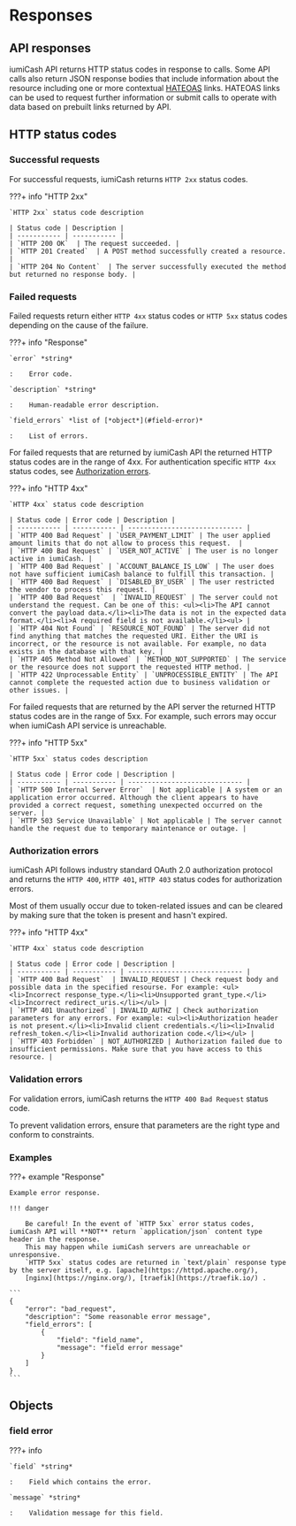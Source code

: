 # Responses

## API responses

iumiCash API returns HTTP status codes in response to calls. Some API calls also return JSON response bodies 
that include information about the resource including one or more contextual [HATEOAS] links.
HATEOAS links can be used to request further information or submit calls to operate with data based on prebuilt links returned by API. 

## HTTP status codes

### Successful requests

For successful requests, iumiCash returns `HTTP 2xx` status codes.

???+ info "HTTP 2xx"
    
    `HTTP 2xx` status code description

    | Status code | Description |
    | ----------- | ----------- |
    | `HTTP 200 OK`  | The request succeeded. |
    | `HTTP 201 Created`  | A POST method successfully created a resource. |
    | `HTTP 204 No Content`  | The server successfully executed the method but returned no response body. |


### Failed requests

Failed requests return either `HTTP 4xx` status codes or `HTTP 5xx` status codes depending on the cause of the failure.

???+ info "Response"

    `error` *string*
    
    :    Error code.

    `description` *string*
    
    :    Human-readable error description.

    `field_errors` *list of [*object*](#field-error)*
    
    :    List of errors. 


For failed requests that are returned by iumiCash API the returned HTTP status codes are in the range of 4xx. 
For authentication specific `HTTP 4xx` status codes, see [Authorization errors].
    
???+ info "HTTP 4xx"

    `HTTP 4xx` status code description
    
    | Status code | Error code | Description | 
    | ----------- | ----------- | ----------------------------- |
    | `HTTP 400 Bad Request` | `USER_PAYMENT_LIMIT` | The user applied amount limits that do not allow to process this request.  |
    | `HTTP 400 Bad Request` | `USER_NOT_ACTIVE` | The user is no longer active in iumiCash. |
    | `HTTP 400 Bad Request` | `ACCOUNT_BALANCE_IS_LOW` | The user does not have sufficient iumiCash balance to fulfill this transaction. |
    | `HTTP 400 Bad Request` | `DISABLED_BY_USER` | The user restricted the vendor to process this request. |
    | `HTTP 400 Bad Request`  | `INVALID_REQUEST` | The server could not understand the request. Can be one of this: <ul><li>The API cannot convert the payload data.</li><li>The data is not in the expected data format.</li><li>A required field is not available.</li><ul> | 
    | `HTTP 404 Not Found` | `RESOURCE_NOT_FOUND` | The server did not find anything that matches the requested URI. Either the URI is incorrect, or the resource is not available. For example, no data exists in the database with that key. |
    | `HTTP 405 Method Not Allowed` | `METHOD_NOT_SUPPORTED` | The service or the resource does not support the requested HTTP method. |
    | `HTTP 422 Unprocessable Entity` | `UNPROCESSIBLE_ENTITY` | The API cannot complete the requested action due to business validation or other issues. |

For failed requests that are returned by the API server the returned HTTP status codes are in the range of 5xx. For example, such errors may occur when iumiCash API service is unreachable.
    
???+ info "HTTP 5xx"

    `HTTP 5xx` status codes description
    
    | Status code | Error code | Description | 
    | ----------- | ----------- | ----------------------------- |
    | `HTTP 500 Internal Server Error`  | Not applicable | A system or an application error occurred. Although the client appears to have provided a correct request, something unexpected occurred on the server. | 
    | `HTTP 503 Service Unavailable` | Not applicable | The server cannot handle the request due to temporary maintenance or outage. |
    


### Authorization errors

iumiCash API follows industry standard OAuth 2.0 authorization protocol and returns the 
`HTTP 400`, `HTTP 401`, `HTTP 403` status codes for authorization errors. 

Most of them usually occur due to token-related issues and can be cleared by making sure 
that the token is present and hasn't expired.

???+ info "HTTP 4xx"

    `HTTP 4xx` status code description
    
    | Status code | Error code | Description | 
    | ----------- | ----------- | ----------------------------- |
    | `HTTP 400 Bad Request`  | INVALID_REQUEST | Check request body and possible data in the specified resourse. For example: <ul><li>Incorrect response_type.</li><li>Unsupported grant_type.</li><li>Incorrect redirect_uris.</li></ul> | 
    | `HTTP 401 Unauthorized` | INVALID_AUTHZ | Check authorization parameters for any errors. For example: <ul><li>Authorization header is not present.</li><li>Invalid client credentials.</li><li>Invalid refresh_token.</li><li>Invalid authorization code.</li></ul> | 
    | `HTTP 403 Forbidden` | NOT_AUTHORIZED | Authorization failed due to insufficient permissions. Make sure that you have access to this resource. |


### Validation errors

For validation errors, iumiCash returns the `HTTP 400 Bad Request` status code.

To prevent validation errors, ensure that parameters are the right type and conform to constraints.

### Examples

???+ example "Response"
    
    Example error response.

    !!! danger
        
        Be careful! In the event of `HTTP 5xx` error status codes, iumiCash API will **NOT** return `application/json` content type header in the response. 
        This may happen while iumiCash servers are unreachable or unresponsive. 
        `HTTP 5xx` status codes are returned in `text/plain` response type by the server itself, e.g. [apache](https://httpd.apache.org/),
        [nginx](https://nginx.org/), [traefik](https://traefik.io/) .

    ```
    {
        "error": "bad_request",
        "description": "Some reasonable error message",
        "field_errors": [
            {
                "field": "field_name",
                "message": "field error message"
            }
        ]
    }
    ```

## Objects

### field error

???+ info

    `field` *string*
    
    :    Field which contains the error.

    `message` *string*
    
    :    Validation message for this field.

    
[HATEOAS]: orders/create_order.md#hateoas
[Authorization errors]: #authorization-errors
[Validation errors]: #validation-errors
